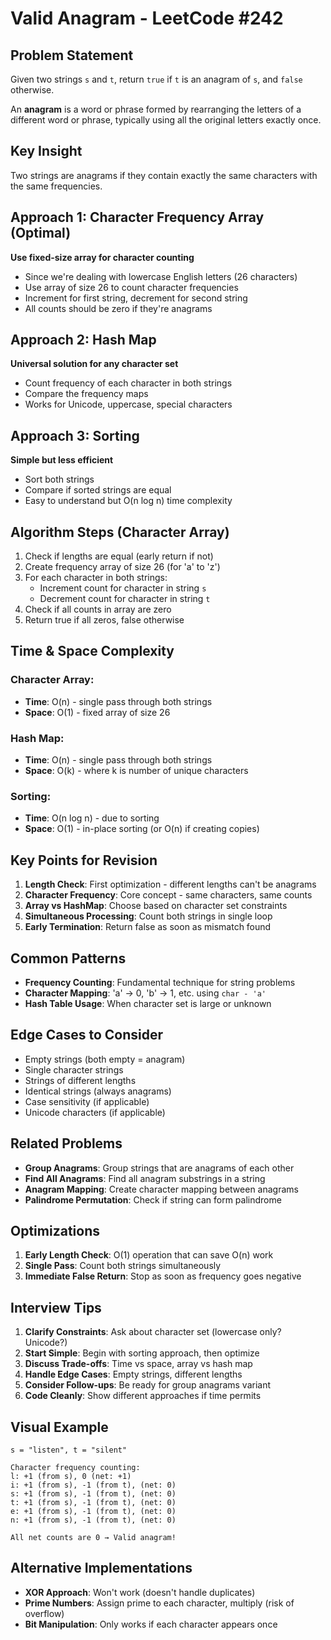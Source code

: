 # Valid Anagram - LeetCode #242

## Problem Statement
Given two strings `s` and `t`, return `true` if `t` is an anagram of `s`, and `false` otherwise.

An **anagram** is a word or phrase formed by rearranging the letters of a different word or phrase, typically using all the original letters exactly once.

## Key Insight
Two strings are anagrams if they contain exactly the same characters with the same frequencies.

## Approach 1: Character Frequency Array (Optimal)
**Use fixed-size array for character counting**
- Since we're dealing with lowercase English letters (26 characters)
- Use array of size 26 to count character frequencies
- Increment for first string, decrement for second string
- All counts should be zero if they're anagrams

## Approach 2: Hash Map
**Universal solution for any character set**
- Count frequency of each character in both strings
- Compare the frequency maps
- Works for Unicode, uppercase, special characters

## Approach 3: Sorting
**Simple but less efficient**
- Sort both strings
- Compare if sorted strings are equal
- Easy to understand but O(n log n) time complexity

## Algorithm Steps (Character Array)
1. Check if lengths are equal (early return if not)
2. Create frequency array of size 26 (for 'a' to 'z')
3. For each character in both strings:
   - Increment count for character in string `s`
   - Decrement count for character in string `t`
4. Check if all counts in array are zero
5. Return true if all zeros, false otherwise

## Time & Space Complexity
### Character Array:
- **Time**: O(n) - single pass through both strings
- **Space**: O(1) - fixed array of size 26

### Hash Map:
- **Time**: O(n) - single pass through both strings
- **Space**: O(k) - where k is number of unique characters

### Sorting:
- **Time**: O(n log n) - due to sorting
- **Space**: O(1) - in-place sorting (or O(n) if creating copies)

## Key Points for Revision
1. **Length Check**: First optimization - different lengths can't be anagrams
2. **Character Frequency**: Core concept - same characters, same counts
3. **Array vs HashMap**: Choose based on character set constraints
4. **Simultaneous Processing**: Count both strings in single loop
5. **Early Termination**: Return false as soon as mismatch found

## Common Patterns
- **Frequency Counting**: Fundamental technique for string problems
- **Character Mapping**: 'a' → 0, 'b' → 1, etc. using `char - 'a'`
- **Hash Table Usage**: When character set is large or unknown

## Edge Cases to Consider
- Empty strings (both empty = anagram)
- Single character strings
- Strings of different lengths
- Identical strings (always anagrams)
- Case sensitivity (if applicable)
- Unicode characters (if applicable)

## Related Problems
- **Group Anagrams**: Group strings that are anagrams of each other
- **Find All Anagrams**: Find all anagram substrings in a string
- **Anagram Mapping**: Create character mapping between anagrams
- **Palindrome Permutation**: Check if string can form palindrome

## Optimizations
1. **Early Length Check**: O(1) operation that can save O(n) work
2. **Single Pass**: Count both strings simultaneously
3. **Immediate False Return**: Stop as soon as frequency goes negative

## Interview Tips
1. **Clarify Constraints**: Ask about character set (lowercase only? Unicode?)
2. **Start Simple**: Begin with sorting approach, then optimize
3. **Discuss Trade-offs**: Time vs space, array vs hash map
4. **Handle Edge Cases**: Empty strings, different lengths
5. **Consider Follow-ups**: Be ready for group anagrams variant
6. **Code Cleanly**: Show different approaches if time permits

## Visual Example
```
s = "listen", t = "silent"

Character frequency counting:
l: +1 (from s), 0 (net: +1)
i: +1 (from s), -1 (from t), (net: 0)
s: +1 (from s), -1 (from t), (net: 0)
t: +1 (from s), -1 (from t), (net: 0)
e: +1 (from s), -1 (from t), (net: 0)
n: +1 (from s), -1 (from t), (net: 0)

All net counts are 0 → Valid anagram!
```

## Alternative Implementations
- **XOR Approach**: Won't work (doesn't handle duplicates)
- **Prime Numbers**: Assign prime to each character, multiply (risk of overflow)
- **Bit Manipulation**: Only works if each character appears once
